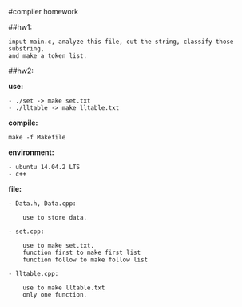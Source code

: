 #compiler homework

##hw1:

	input main.c, analyze this file, cut the string, classify those substring,
	and make a token list.

##hw2:

**use:**

	- ./set -> make set.txt
	- ./lltable -> make lltable.txt

**compile:**

	make -f Makefile

**environment:**

	- ubuntu 14.04.2 LTS
	- c++

**file:**

	- Data.h, Data.cpp:

		use to store data.

	- set.cpp:

		use to make set.txt.
		function first to make first list
		function follow to make follow list

	- lltable.cpp:

		use to make lltable.txt
		only one function.
